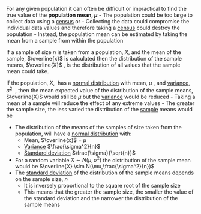 For any given population it can often be difficult or impractical to find the true value of the **population mean, $\mu$**
    - The population could be too large to collect data using a [census](./../Collecting%20Data/Populations%20and%20Samples.md) or
    - Collecting the data could compromise the individual data values and therefore taking a [census](./../Collecting%20Data/Populations%20and%20Samples.md) could destroy the population
    - Instead, the population mean can be estimated by taking the mean from a sample from within the population

If a sample of size $n$ is taken from a population, $X$, and the mean of the sample, $\overline{x}$ is calculated then the distribution of the sample means, $\overline{X}$ , is the distribution of all values that the sample mean could take.

If the population, $X$,  has a [normal distribution](./../Statistical%20Distributions/The%20Normal%20Distribution.md) with mean, $\mu$ , and [variance](./../Measures%20of%20Location%20And%20Spread/Variance%20and%20Standard%20Deviation.md#Variance), $\sigma^2$  , then the mean expected value of the distribution of the sample means, $\overline{X}$ would still be $\mu$ but the [variance](./../Measures%20of%20Location%20And%20Spread/Variance%20and%20Standard%20Deviation.md#Variance) would be reduced
    - Taking a mean of a sample will reduce the effect of any extreme values
    - The greater the sample size, the less varied the distribution of the [sample](./../Collecting%20Data/Populations%20and%20Samples.md) means would be
- The distribution of the means of the samples of size taken from the population, will have a [normal distribution](./../Statistical%20Distributions/The%20Normal%20Distribution.md) with:
    - Mean, $\overline{x}$ = $\mu$
    - [Variance](./../Measures%20of%20Location%20And%20Spread/Variance%20and%20Standard%20Deviation.md#Variance) $\frac{\sigma^2}{n}$
    - [Standard deviation](./../Measures%20of%20Location%20And%20Spread/Variance%20and%20Standard%20Deviation.md#Standard%20Deviation) $\frac{\sigma}{\sqrt{n}}$
- For a random variable $X \sim N(\mu,\sigma^2)$ the distribution of the sample mean would be $\overline{X} \sim N(\mu,\frac{\sigma^2}{n})$ 
- The [standard deviation](./../Measures%20of%20Location%20And%20Spread/Variance%20and%20Standard%20Deviation.md#Standard%20Deviation) of the distribution of the sample means depends on the sample size, _n_
    - It is inversely proportional to the square root of the sample size
    - This means that the greater the sample size, the smaller the value of the standard deviation and the narrower the distribution of the sample means